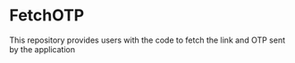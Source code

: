 # FetchOTP
This repository provides users with the code to fetch the link and OTP sent by the application
